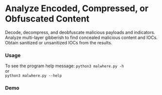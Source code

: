 # Analyze Encoded, Compressed, or Obfuscated Content
Decode, decompress, and deobfuscate malicious payloads and indicators. Analyze multi-layer gibberish to find concealed malicious content and IOCs. Obtain sanitized or unsanitized IOCs from the results. 

### Usage
To see the program help message:
```python3 malwhere.py -h``` </br>
or </br>
```python3 malwhere.py --help```

### Demo
